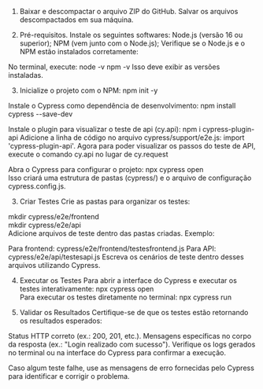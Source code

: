 1. Baixar e descompactar o arquivo ZIP do GitHub. Salvar os arquivos descompactados em sua máquina.

2. Pré-requisitos. Instale os seguintes softwares:
Node.js (versão 16 ou superior);
NPM (vem junto com o Node.js);
Verifique se o Node.js e o NPM estão instalados corretamente:

No terminal, execute:
node -v
npm -v
Isso deve exibir as versões instaladas.

3. Inicialize o projeto com o NPM:
npm init -y

Instale o Cypress como dependência de desenvolvimento:
npm install cypress --save-dev

Instale o plugin para visualizar o teste de api (cy.api):
npm i cypress-plugin-api
Adicione a linha de código no arquivo cypress/support/e2e.js:
import 'cypress-plugin-api'.
Agora para poder visualizar os passos do teste de API, execute o comando cy.api no lugar de cy.request

Abra o Cypress para configurar o projeto:
npx cypress open  
Isso criará uma estrutura de pastas (cypress/) e o arquivo de configuração cypress.config.js.
 
3. Criar Testes
Crie as pastas para organizar os testes:

mkdir cypress/e2e/frontend  
mkdir cypress/e2e/api  
Adicione arquivos de teste dentro das pastas criadas.
Exemplo:

Para frontend: cypress/e2e/frontend/testesfrontend.js
Para API: cypress/e2e/api/testesapi.js
Escreva os cenários de teste dentro desses arquivos utilizando Cypress.

4. Executar os Testes
Para abrir a interface do Cypress e executar os testes interativamente:
npx cypress open  
Para executar os testes diretamente no terminal:
npx cypress run
 
6. Validar os Resultados
Certifique-se de que os testes estão retornando os resultados esperados:

Status HTTP correto (ex.: 200, 201, etc.).
Mensagens específicas no corpo da resposta (ex.: "Login realizado com sucesso").
Verifique os logs gerados no terminal ou na interface do Cypress para confirmar a execução.

Caso algum teste falhe, use as mensagens de erro fornecidas pelo Cypress para identificar e corrigir o problema.
